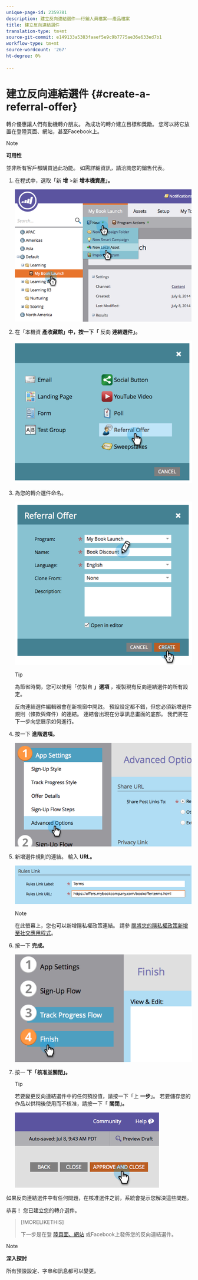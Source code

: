 ```yaml
---
unique-page-id: 2359781
description: 建立反向連結選件——行銷人員檔案——產品檔案
title: 建立反向連結選件
translation-type: tm+mt
source-git-commit: e149133a5383faaef5e9c9b7775ae36e633ed7b1
workflow-type: tm+mt
source-wordcount: '267'
ht-degree: 0%

---
```



# 建立反向連結選件 {#create-a-referral-offer}

轉介優惠讓人們有動機轉介朋友。 為成功的轉介建立目標和獎勵。 您可以將它放置在登陸頁面、網站，甚至Facebook上。

>[!NOTE]
>
>**可用性**
>
>並非所有客戶都購買過此功能。 如需詳細資訊，請洽詢您的銷售代表。

1. 在程式中，選取「新 **增** >新 **增本機資產」。**

   ![](assets/image2014-9-19-11-3a3-3a23.png)

1. 在「本機資 **產收藏館」中，按一下「** 反向 **連結選件」。**

   ![](assets/image2014-9-19-11-3a3-3a31.png)

1. 為您的轉介選件命名。

   ![](assets/image2014-9-19-11-3a3-3a40.png)

   >[!TIP]
   >
   >為節省時間，您可以使用「仿製自 **」選項** ，複製現有反向連結選件的所有設定。

   反向連結選件編輯器會在新視窗中開啟。 預設設定都不錯，但您必須新增選件規則（條款與條件）的連結。 連結會出現在分享訊息畫面的底部。 我們將在下一步向您展示如何進行。

1. 按一下 **進階選項。**

   ![](assets/image2014-9-19-11-3a3-3a49.png)

1. 新增選件規則的連結。 輸入 **URL。**

   ![](assets/image2014-9-19-11-3a3-3a57.png)

   >[!NOTE]
   >
   >在此螢幕上，您也可以新增隱私權政策連結。 請參 [閱將您的隱私權政策新增至社交應用程式](../../../../product-docs/demand-generation/social/social-functions/add-your-privacy-policy-to-a-social-app.md)。

1. 按一下 **完成。**

   ![](assets/image2014-9-19-11-3a4-3a4.png)

1. 按一 **下「核准****並關****閉」。**

   >[!TIP]
   >
   >若要變更反向連結選件中的任何預設值，請按一下「上 **一步**」。 若要儲存您的作品以供稍後使用而不核准，請按一下「 **關閉」。**

   ![](assets/image2014-9-19-11-3a4-3a11.png)

如果反向連結選件中有任何問題，在核准選件之前，系統會提示您解決這些問題。

恭喜！ 您已建立您的轉介選件。

>[!MORELIKETHIS]
>
>下一步是在登 [陸頁面、網站](publish-a-referral-offer.md) 或Facebook上發佈您的反向連結選件。

>[!NOTE]
>
>**深入探討**
>
>所有預設設定、字串和訊息都可以變更。


